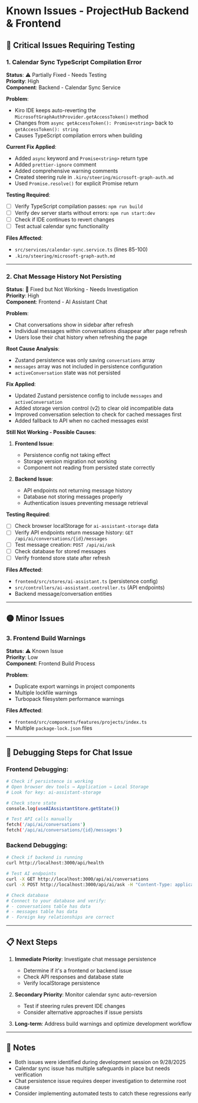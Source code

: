 # Known Issues - ProjectHub Backend & Frontend

## 🔴 Critical Issues Requiring Testing

### 1. Calendar Sync TypeScript Compilation Error
**Status**: ⚠️ Partially Fixed - Needs Testing  
**Priority**: High  
**Component**: Backend - Calendar Sync Service

**Problem**:
- Kiro IDE keeps auto-reverting the `MicrosoftGraphAuthProvider.getAccessToken()` method
- Changes from `async getAccessToken(): Promise<string>` back to `getAccessToken(): string`
- Causes TypeScript compilation errors when building

**Current Fix Applied**:
- Added `async` keyword and `Promise<string>` return type
- Added `prettier-ignore` comment
- Added comprehensive warning comments
- Created steering rule in `.kiro/steering/microsoft-graph-auth.md`
- Used `Promise.resolve()` for explicit Promise return

**Testing Required**:
- [ ] Verify TypeScript compilation passes: `npm run build`
- [ ] Verify dev server starts without errors: `npm run start:dev`
- [ ] Check if IDE continues to revert changes
- [ ] Test actual calendar sync functionality

**Files Affected**:
- `src/services/calendar-sync.service.ts` (lines 85-100)
- `.kiro/steering/microsoft-graph-auth.md`

---

### 2. Chat Message History Not Persisting
**Status**: 🔴 Fixed but Not Working - Needs Investigation  
**Priority**: High  
**Component**: Frontend - AI Assistant Chat

**Problem**:
- Chat conversations show in sidebar after refresh
- Individual messages within conversations disappear after page refresh
- Users lose their chat history when refreshing the page

**Root Cause Analysis**:
- Zustand persistence was only saving `conversations` array
- `messages` array was not included in persistence configuration
- `activeConversation` state was not persisted

**Fix Applied**:
- Updated Zustand persistence config to include `messages` and `activeConversation`
- Added storage version control (v2) to clear old incompatible data
- Improved conversation selection to check for cached messages first
- Added fallback to API when no cached messages exist

**Still Not Working - Possible Causes**:
1. **Frontend Issue**: 
   - Persistence config not taking effect
   - Storage version migration not working
   - Component not reading from persisted state correctly

2. **Backend Issue**:
   - API endpoints not returning message history
   - Database not storing messages properly
   - Authentication issues preventing message retrieval

**Testing Required**:
- [ ] Check browser localStorage for `ai-assistant-storage` data
- [ ] Verify API endpoints return message history: `GET /api/ai/conversations/{id}/messages`
- [ ] Test message creation: `POST /api/ai/ask`
- [ ] Check database for stored messages
- [ ] Verify frontend store state after refresh

**Files Affected**:
- `frontend/src/stores/ai-assistant.ts` (persistence config)
- `src/controllers/ai-assistant.controller.ts` (API endpoints)
- Backend message/conversation entities

---

## 🟡 Minor Issues

### 3. Frontend Build Warnings
**Status**: ⚠️ Known Issue  
**Priority**: Low  
**Component**: Frontend Build Process

**Problem**:
- Duplicate export warnings in project components
- Multiple lockfile warnings
- Turbopack filesystem performance warnings

**Files Affected**:
- `frontend/src/components/features/projects/index.ts`
- Multiple `package-lock.json` files

---

## 🔧 Debugging Steps for Chat Issue

### Frontend Debugging:
```bash
# Check if persistence is working
# Open browser dev tools → Application → Local Storage
# Look for key: ai-assistant-storage

# Check store state
console.log(useAIAssistantStore.getState())

# Test API calls manually
fetch('/api/ai/conversations')
fetch('/api/ai/conversations/{id}/messages')
```

### Backend Debugging:
```bash
# Check if backend is running
curl http://localhost:3000/api/health

# Test AI endpoints
curl -X GET http://localhost:3000/api/ai/conversations
curl -X POST http://localhost:3000/api/ai/ask -H "Content-Type: application/json" -d '{"query":"test"}'

# Check database
# Connect to your database and verify:
# - conversations table has data
# - messages table has data
# - Foreign key relationships are correct
```

---

## 📋 Next Steps

1. **Immediate Priority**: Investigate chat message persistence
   - Determine if it's a frontend or backend issue
   - Check API responses and database state
   - Verify localStorage persistence

2. **Secondary Priority**: Monitor calendar sync auto-reversion
   - Test if steering rules prevent IDE changes
   - Consider alternative approaches if issue persists

3. **Long-term**: Address build warnings and optimize development workflow

---

## 📝 Notes

- Both issues were identified during development session on 9/28/2025
- Calendar sync issue has multiple safeguards in place but needs verification
- Chat persistence issue requires deeper investigation to determine root cause
- Consider implementing automated tests to catch these regressions early